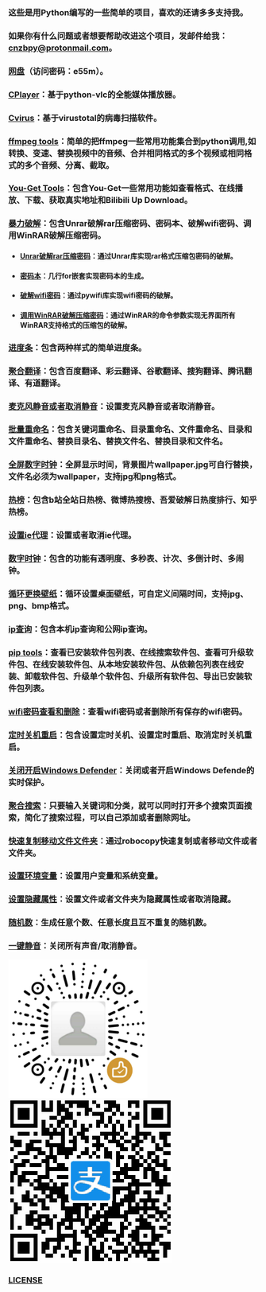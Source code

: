 ### 这些是用Python编写的一些简单的项目，喜欢的还请多多支持我。

### 如果你有什么问题或者想要帮助改进这个项目，发邮件给我：cnzbpy@protonmail.com。

### <a href="https://cnzb.lanzoui.com/b01i7bb9i" target="_blank">网盘</a>（访问密码：e55m）。

### <a href="https://github.com/cnzbpy/simplepy/tree/master/CPlayer" target="_blank">CPlayer</a>：基于python-vlc的全能媒体播放器。

### <a href="https://github.com/cnzbpy/simplepy/tree/master/Cvirus" target="_blank">Cvirus</a>：基于virustotal的病毒扫描软件。

### <a href="https://github.com/cnzbpy/simplepy/tree/master/ffmpeg%20tools" target="_blank">ffmpeg tools</a>：简单的把ffmpeg一些常用功能集合到python调用,如转换、变速、替换视频中的音频、合并相同格式的多个视频或相同格式的多个音频、分离、截取。

### <a href="https://github.com/cnzbpy/simplepy/tree/master/You-Get%20Tools" target="_blank">You-Get Tools</a>：包含You-Get一些常用功能如查看格式、在线播放、下载、获取真实地址和Bilibili Up Download。

### <a href="https://github.com/cnzbpy/simplepy/tree/master/暴力破解" target="_blank">暴力破解</a>：包含Unrar破解rar压缩密码、密码本、破解wifi密码、调用WinRAR破解压缩密码。

* #### <a href="https://github.com/cnzbpy/simplepy/tree/master/暴力破解/Unrar破解rar压缩密码" target="_blank">Unrar破解rar压缩密码</a>：通过Unrar库实现rar格式压缩包密码的破解。

* #### <a href="https://github.com/cnzbpy/simplepy/tree/master/暴力破解/密码本" target="_blank">密码本</a>：几行for嵌套实现密码本的生成。

* #### <a href="https://github.com/cnzbpy/simplepy/tree/master/暴力破解/破解wifi密码" target="_blank">破解wifi密码</a>：通过pywifi库实现wifi密码的破解。

* #### <a href="https://github.com/cnzbpy/simplepy/tree/master/暴力破解/调用WinRAR破解压缩密码" target="_blank">调用WinRAR破解压缩密码</a>：通过WinRAR的命令参数实现无界面所有WinRAR支持格式的压缩包的破解。

### <a href="https://github.com/cnzbpy/simplepy/tree/master/进度条" target="_blank">进度条</a>：包含两种样式的简单进度条。

### <a href="https://github.com/cnzbpy/simplepy/tree/master/聚合翻译" target="_blank">聚合翻译</a>：包含百度翻译、彩云翻译、谷歌翻译、搜狗翻译、腾讯翻译、有道翻译。

### <a href="https://github.com/cnzbpy/simplepy/tree/master/麦克风静音或者取消静音" target="_blank">麦克风静音或者取消静音</a>：设置麦克风静音或者取消静音。

### <a href="https://github.com/cnzbpy/simplepy/tree/master/批量重命名" target="_blank">批量重命名</a>：包含关键词重命名、目录重命名、文件重命名、目录和文件重命名、替换目录名、替换文件名、替换目录和文件名。

### <a href="https://github.com/cnzbpy/simplepy/tree/master/全屏数字时钟" target="_blank">全屏数字时钟</a>：全屏显示时间，背景图片wallpaper.jpg可自行替换，文件名必须为wallpaper，支持jpg和png格式。

### <a href="https://github.com/cnzbpy/simplepy/tree/master/热榜" target="_blank">热榜</a>：包含b站全站日热榜、微博热搜榜、吾爱破解日热度排行、知乎热榜。

### <a href="https://github.com/cnzbpy/simplepy/tree/master/设置ie代理" target="_blank">设置ie代理</a>：设置或者取消ie代理。

### <a href="https://github.com/cnzbpy/simplepy/tree/master/数字时钟" target="_blank">数字时钟</a>：包含的功能有透明度、多秒表、计次、多倒计时、多闹钟。

### <a href="https://github.com/cnzbpy/simplepy/tree/master/循环更换壁纸" target="_blank">循环更换壁纸</a>：循环设置桌面壁纸，可自定义间隔时间，支持jpg、png、bmp格式。

### <a href="https://github.com/cnzbpy/simplepy/blob/master/ip查询.py" target="_blank">ip查询</a>：包含本机ip查询和公网ip查询。

### <a href="https://github.com/cnzbpy/simplepy/blob/master/pip%20tools.bat" target="_blank">pip tools</a>：查看已安装软件包列表、在线搜索软件包、查看可升级软件包、在线安装软件包、从本地安装软件包、从依赖包列表在线安装、卸载软件包、升级单个软件包、升级所有软件包、导出已安装软件包列表。

### <a href="https://github.com/cnzbpy/simplepy/blob/master/wifi密码查看和删除.bat" target="_blank">wifi密码查看和删除</a>：查看wifi密码或者删除所有保存的wifi密码。

### <a href="https://github.com/cnzbpy/simplepy/blob/master/定时关机重启.bat" target="_blank">定时关机重启</a>：包含设置定时关机、设置定时重启、取消定时关机重启。

### <a href="https://github.com/cnzbpy/simplepy/blob/master/关闭开启Windows%20Defender.bat" target="_blank">关闭开启Windows Defender</a>：关闭或者开启Windows Defende的实时保护。

### <a href="https://github.com/cnzbpy/simplepy/blob/master/聚合搜索.py" target="_blank">聚合搜索</a>：只要输入关键词和分类，就可以同时打开多个搜索页面搜索，简化了搜索过程，可以自己添加或者删除网址。

### <a href="https://github.com/cnzbpy/simplepy/blob/master/快速复制移动文件文件夹.bat" target="_blank">快速复制移动文件文件夹</a>：通过robocopy快速复制或者移动文件或者文件夹。

### <a href="https://github.com/cnzbpy/simplepy/blob/master/设置环境变量.bat" target="_blank">设置环境变量</a>：设置用户变量和系统变量。

### <a href="https://github.com/cnzbpy/simplepy/blob/master/设置隐藏属性.bat" target="_blank">设置隐藏属性</a>：设置文件或者文件夹为隐藏属性或者取消隐藏。

### <a href="https://github.com/cnzbpy/simplepy/blob/master/随机数.py" target="_blank">随机数</a>：生成任意个数、任意长度且互不重复的随机数。

### <a href="https://github.com/cnzbpy/simplepy/blob/master/一键静音.vbs" target="_blank">一键静音</a>：关闭所有声音/取消静音。

<img src="微信打赏.png"/><img src="支付宝打赏.jpg"/>

### <a href="https://github.com/cnzbpy/simplepy/blob/master/LICENSE" target="_blank">LICENSE</a>